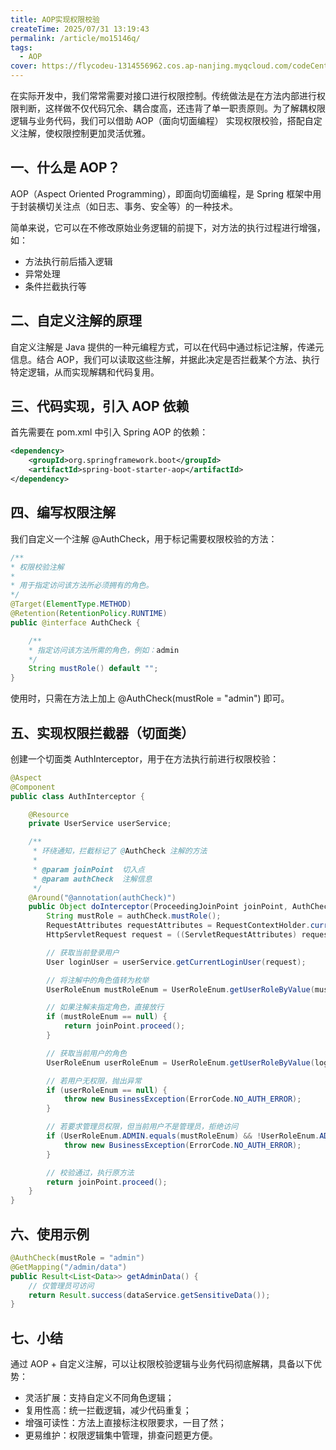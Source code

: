 ```yaml
---
title: AOP实现权限校验
createTime: 2025/07/31 13:19:43
permalink: /article/mo15146q/
tags:
  - AOP
cover: https://flycodeu-1314556962.cos.ap-nanjing.myqcloud.com/codeCenterImg/71fee2c9e637523ffccafa3a45d0c968.jpg
---
```

在实际开发中，我们常常需要对接口进行权限控制。传统做法是在方法内部进行权限判断，这样做不仅代码冗余、耦合度高，还违背了单一职责原则。为了解耦权限逻辑与业务代码，我们可以借助 AOP（面向切面编程） 实现权限校验，搭配自定义注解，使权限控制更加灵活优雅。

## 一、什么是 AOP？
AOP（Aspect Oriented Programming），即面向切面编程，是 Spring 框架中用于封装横切关注点（如日志、事务、安全等）的一种技术。

简单来说，它可以在不修改原始业务逻辑的前提下，对方法的执行过程进行增强，如：

- 方法执行前后插入逻辑
- 异常处理
- 条件拦截执行等

## 二、自定义注解的原理
自定义注解是 Java 提供的一种元编程方式，可以在代码中通过标记注解，传递元信息。结合 AOP，我们可以读取这些注解，并据此决定是否拦截某个方法、执行特定逻辑，从而实现解耦和代码复用。

## 三、代码实现，引入 AOP 依赖
首先需要在 pom.xml 中引入 Spring AOP 的依赖：
```xml
<dependency>
    <groupId>org.springframework.boot</groupId>
    <artifactId>spring-boot-starter-aop</artifactId>
</dependency>
```
## 四、编写权限注解
我们自定义一个注解 @AuthCheck，用于标记需要权限校验的方法：
```java
/**
* 权限校验注解
*
* 用于指定访问该方法所必须拥有的角色。
*/
@Target(ElementType.METHOD)
@Retention(RetentionPolicy.RUNTIME)
public @interface AuthCheck {

    /**
    * 指定访问该方法所需的角色，例如：admin
    */
    String mustRole() default "";
}
```      
使用时，只需在方法上加上 @AuthCheck(mustRole = "admin") 即可。

## 五、实现权限拦截器（切面类）
创建一个切面类 AuthInterceptor，用于在方法执行前进行权限校验：
```java
@Aspect
@Component
public class AuthInterceptor {

    @Resource
    private UserService userService;

    /**
     * 环绕通知，拦截标记了 @AuthCheck 注解的方法
     *
     * @param joinPoint  切入点
     * @param authCheck  注解信息
     */
    @Around("@annotation(authCheck)")
    public Object doInterceptor(ProceedingJoinPoint joinPoint, AuthCheck authCheck) throws Throwable {
        String mustRole = authCheck.mustRole();
        RequestAttributes requestAttributes = RequestContextHolder.currentRequestAttributes();
        HttpServletRequest request = ((ServletRequestAttributes) requestAttributes).getRequest();

        // 获取当前登录用户
        User loginUser = userService.getCurrentLoginUser(request);

        // 将注解中的角色值转为枚举
        UserRoleEnum mustRoleEnum = UserRoleEnum.getUserRoleByValue(mustRole);

        // 如果注解未指定角色，直接放行
        if (mustRoleEnum == null) {
            return joinPoint.proceed();
        }

        // 获取当前用户的角色
        UserRoleEnum userRoleEnum = UserRoleEnum.getUserRoleByValue(loginUser.getUserRole());

        // 若用户无权限，抛出异常
        if (userRoleEnum == null) {
            throw new BusinessException(ErrorCode.NO_AUTH_ERROR);
        }

        // 若要求管理员权限，但当前用户不是管理员，拒绝访问
        if (UserRoleEnum.ADMIN.equals(mustRoleEnum) && !UserRoleEnum.ADMIN.equals(userRoleEnum)) {
            throw new BusinessException(ErrorCode.NO_AUTH_ERROR);
        }

        // 校验通过，执行原方法
        return joinPoint.proceed();
    }
}
```
## 六、使用示例
```java
@AuthCheck(mustRole = "admin")
@GetMapping("/admin/data")
public Result<List<Data>> getAdminData() {
    // 仅管理员可访问
    return Result.success(dataService.getSensitiveData());
}
```
## 七、小结
通过 AOP + 自定义注解，可以让权限校验逻辑与业务代码彻底解耦，具备以下优势：
- 灵活扩展：支持自定义不同角色逻辑；
- 复用性高：统一拦截逻辑，减少代码重复；
- 增强可读性：方法上直接标注权限要求，一目了然；
- 更易维护：权限逻辑集中管理，排查问题更方便。